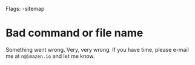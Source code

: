 Flags: -sitemap

# Bad command or file name

Something went wrong. Very, very wrong. If you have time, please e-mail me at `n@imazen.io` and let me know.

